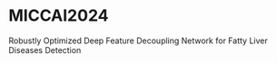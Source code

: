 # MICCAI2024
Robustly Optimized Deep Feature Decoupling Network for Fatty Liver Diseases Detection

